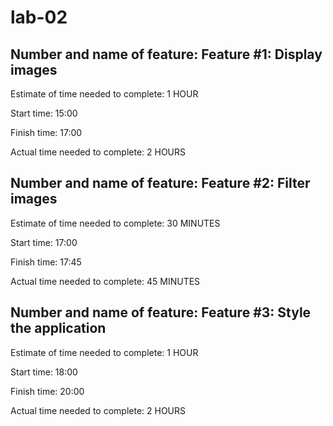 # lab-02


## Number and name of feature:  Feature #1: Display images

Estimate of time needed to complete: 1 HOUR

Start time: 15:00

Finish time: 17:00

Actual time needed to complete: 2 HOURS

## Number and name of feature:  Feature #2: Filter images

Estimate of time needed to complete: 30 MINUTES

Start time: 17:00

Finish time: 17:45

Actual time needed to complete: 45 MINUTES

## Number and name of feature:  Feature #3: Style the application


Estimate of time needed to complete: 1 HOUR

Start time: 18:00

Finish time: 20:00

Actual time needed to complete: 2 HOURS
